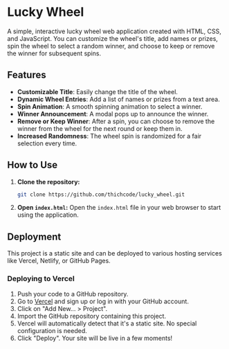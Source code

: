 # Lucky Wheel

A simple, interactive lucky wheel web application created with HTML, CSS, and JavaScript. You can customize the wheel's title, add names or prizes, spin the wheel to select a random winner, and choose to keep or remove the winner for subsequent spins.

## Features

- **Customizable Title**: Easily change the title of the wheel.
- **Dynamic Wheel Entries**: Add a list of names or prizes from a text area.
- **Spin Animation**: A smooth spinning animation to select a winner.
- **Winner Announcement**: A modal pops up to announce the winner.
- **Remove or Keep Winner**: After a spin, you can choose to remove the winner from the wheel for the next round or keep them in.
- **Increased Randomness**: The wheel spin is randomized for a fair selection every time.

## How to Use

1.  **Clone the repository:**
    ```bash
    git clone https://github.com/thichcode/lucky_wheel.git
    ```
2.  **Open `index.html`:**
    Open the `index.html` file in your web browser to start using the application.

## Deployment

This project is a static site and can be deployed to various hosting services like Vercel, Netlify, or GitHub Pages.

### Deploying to Vercel

1.  Push your code to a GitHub repository.
2.  Go to [Vercel](https://vercel.com/) and sign up or log in with your GitHub account.
3.  Click on "Add New... > Project".
4.  Import the GitHub repository containing this project.
5.  Vercel will automatically detect that it's a static site. No special configuration is needed.
6.  Click "Deploy". Your site will be live in a few moments!
